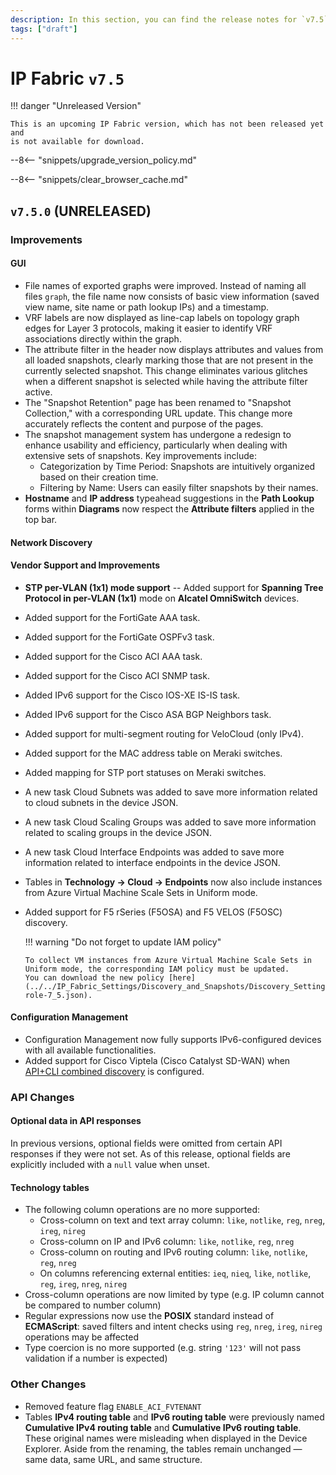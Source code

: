 ```yaml
---
description: In this section, you can find the release notes for `v7.5` releases.
tags: ["draft"]
---
```


# IP Fabric `v7.5`

!!! danger "Unreleased Version"

    This is an upcoming IP Fabric version, which has not been released yet and
    is not available for download.

--8<-- "snippets/upgrade_version_policy.md"

--8<-- "snippets/clear_browser_cache.md"

## `v7.5.0` (UNRELEASED)

### Improvements

#### GUI

- File names of exported graphs were improved. Instead of naming all files `graph`, the file name
  now consists of basic view information (saved view name, site name or path lookup IPs) and a timestamp.
- VRF labels are now displayed as line-cap labels on topology graph edges for Layer 3 protocols, making it easier to identify VRF associations directly within the graph.
- The attribute filter in the header now displays attributes and values from all loaded snapshots, clearly
  marking those that are not present in the currently selected snapshot. This change eliminates various glitches
  when a different snapshot is selected while having the attribute filter active.
- The "Snapshot Retention" page has been renamed to "Snapshot Collection," with a corresponding URL update. This change more accurately reflects the content and purpose of the pages.
- The snapshot management system has undergone a redesign to enhance usability and efficiency, 
  particularly when dealing with extensive sets of snapshots. Key improvements include:
  - Categorization by Time Period: Snapshots are intuitively organized based on their creation time.
  - Filtering by Name: Users can easily filter snapshots by their names.
- **Hostname** and **IP address** typeahead suggestions in the **Path Lookup** forms within **Diagrams** now respect the **Attribute filters** applied in the top bar.

#### Network Discovery

#### Vendor Support and Improvements

- **STP per-VLAN (1x1) mode support** -- Added support for **Spanning Tree Protocol in per-VLAN (1x1)** mode on **Alcatel OmniSwitch** devices.
- Added support for the FortiGate AAA task.
- Added support for the FortiGate OSPFv3 task.
- Added support for the Cisco ACI AAA task.
- Added support for the Cisco ACI SNMP task.
- Added IPv6 support for the Cisco IOS-XE IS-IS task.
- Added IPv6 support for the Cisco ASA BGP Neighbors task.
- Added support for multi-segment routing for VeloCloud (only IPv4).
- Added support for the MAC address table on Meraki switches. 
- Added mapping for STP port statuses on Meraki switches.
- A new task Cloud Subnets was added to save more information related to cloud subnets in the device JSON.
- A new task Cloud Scaling Groups was added to save more information related to scaling groups in the device JSON.
- A new task Cloud Interface Endpoints was added to save more information related to interface endpoints in the device JSON.
- Tables in **Technology → Cloud → Endpoints** now also include instances from Azure Virtual Machine Scale Sets in Uniform mode.
- Added support for F5 rSeries (F5OSA) and F5 VELOS (F5OSC) discovery.
  
  !!! warning "Do not forget to update IAM policy"

      To collect VM instances from Azure Virtual Machine Scale Sets in Uniform mode, the corresponding IAM policy must be updated. 
      You can download the new policy [here](../../IP_Fabric_Settings/Discovery_and_Snapshots/Discovery_Settings/Vendors_API/azure/azure-role-7_5.json).

#### Configuration Management

- Configuration Management now fully supports IPv6-configured devices with all available functionalities.
- Added support for Cisco Viptela (Cisco Catalyst SD-WAN) when [API+CLI combined discovery](../../IP_Fabric_Settings/Discovery_and_Snapshots/Discovery_Settings/Vendors_API/Cisco_Viptela_SD-WAN.md) is configured.

### API Changes

#### Optional data in API responses

In previous versions, optional fields were omitted from certain API responses if they were not set. As of this release, optional fields are explicitly included with a `null` value when unset.

#### Technology tables

- The following column operations are no more supported:
  - Cross-column on text and text array column: `like`, `notlike`, `reg`, `nreg`, `ireg`, `nireg`
  - Cross-column on IP and IPv6 column: `like`, `notlike`, `reg`, `nreg`
  - Cross-column on routing and IPv6 routing column: `like`, `notlike`, `reg`, `nreg`
  - On columns referencing external entities: `ieq`, `nieq`, `like`, `notlike`, `reg`, `ireg`, `nreg`, `nireg`
- Cross-column operations are now limited by type (e.g. IP column cannot be compared to number column)
- Regular expressions now use the **POSIX** standard instead of **ECMAScript**: saved filters and intent checks using `reg`, `nreg`, `ireg`, `nireg` operations may be affected
- Type coercion is no more supported (e.g. string `'123'` will not pass validation if a number is expected)

### Other Changes

- Removed feature flag `ENABLE_ACI_FVTENANT`
- Tables **IPv4 routing table** and **IPv6 routing table** were previously named **Cumulative IPv4 routing table**
  and **Cumulative IPv6 routing table**. These original names were misleading when displayed in the Device Explorer.
  Aside from the renaming, the tables remain unchanged — same data, same URL, and same structure.

